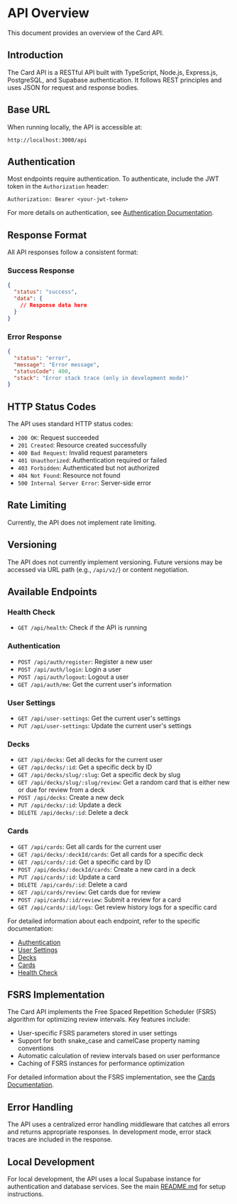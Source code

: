 # API Overview

This document provides an overview of the Card API.

## Introduction

The Card API is a RESTful API built with TypeScript, Node.js, Express.js, PostgreSQL, and Supabase authentication. It follows REST principles and uses JSON for request and response bodies.

## Base URL

When running locally, the API is accessible at:

```
http://localhost:3000/api
```

## Authentication

Most endpoints require authentication. To authenticate, include the JWT token in the `Authorization` header:

```
Authorization: Bearer <your-jwt-token>
```

For more details on authentication, see [Authentication Documentation](./authentication.md).

## Response Format

All API responses follow a consistent format:

### Success Response

```json
{
  "status": "success",
  "data": {
    // Response data here
  }
}
```

### Error Response

```json
{
  "status": "error",
  "message": "Error message",
  "statusCode": 400,
  "stack": "Error stack trace (only in development mode)"
}
```

## HTTP Status Codes

The API uses standard HTTP status codes:

- `200 OK`: Request succeeded
- `201 Created`: Resource created successfully
- `400 Bad Request`: Invalid request parameters
- `401 Unauthorized`: Authentication required or failed
- `403 Forbidden`: Authenticated but not authorized
- `404 Not Found`: Resource not found
- `500 Internal Server Error`: Server-side error

## Rate Limiting

Currently, the API does not implement rate limiting.

## Versioning

The API does not currently implement versioning. Future versions may be accessed via URL path (e.g., `/api/v2/`) or content negotiation.

## Available Endpoints

### Health Check

- `GET /api/health`: Check if the API is running

### Authentication

- `POST /api/auth/register`: Register a new user
- `POST /api/auth/login`: Login a user
- `POST /api/auth/logout`: Logout a user
- `GET /api/auth/me`: Get the current user's information

### User Settings

- `GET /api/user-settings`: Get the current user's settings
- `PUT /api/user-settings`: Update the current user's settings

### Decks

- `GET /api/decks`: Get all decks for the current user
- `GET /api/decks/:id`: Get a specific deck by ID
- `GET /api/decks/slug/:slug`: Get a specific deck by slug
- `GET /api/decks/slug/:slug/review`: Get a random card that is either new or due for review from a deck
- `POST /api/decks`: Create a new deck
- `PUT /api/decks/:id`: Update a deck
- `DELETE /api/decks/:id`: Delete a deck

### Cards

- `GET /api/cards`: Get all cards for the current user
- `GET /api/decks/:deckId/cards`: Get all cards for a specific deck
- `GET /api/cards/:id`: Get a specific card by ID
- `POST /api/decks/:deckId/cards`: Create a new card in a deck
- `PUT /api/cards/:id`: Update a card
- `DELETE /api/cards/:id`: Delete a card
- `GET /api/cards/review`: Get cards due for review
- `POST /api/cards/:id/review`: Submit a review for a card
- `GET /api/cards/:id/logs`: Get review history logs for a specific card

For detailed information about each endpoint, refer to the specific documentation:
- [Authentication](./authentication.md)
- [User Settings](./user-settings.md)
- [Decks](./decks.md)
- [Cards](./cards.md)
- [Health Check](./health.md)

## FSRS Implementation

The Card API implements the Free Spaced Repetition Scheduler (FSRS) algorithm for optimizing review intervals. Key features include:

- User-specific FSRS parameters stored in user settings
- Support for both snake_case and camelCase property naming conventions
- Automatic calculation of review intervals based on user performance
- Caching of FSRS instances for performance optimization

For detailed information about the FSRS implementation, see the [Cards Documentation](./cards.md#fsrs-algorithm).

## Error Handling

The API uses a centralized error handling middleware that catches all errors and returns appropriate responses. In development mode, error stack traces are included in the response.

## Local Development

For local development, the API uses a local Supabase instance for authentication and database services. See the main [README.md](../README.md) for setup instructions. 